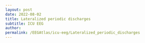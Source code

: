 ```yaml
---
layout: post
date: 2022-08-02 
title: Lateralized periodic discharges
subtitle: ICU EEG
author: 
permalink: /EEGAtlas/icu-eeg/Lateralized_periodic_discharges
---
```



